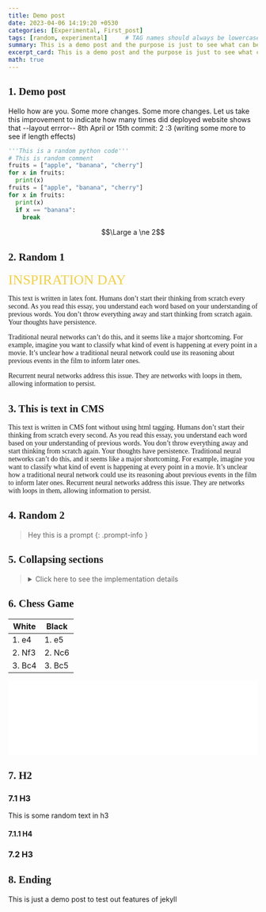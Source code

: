 ```yaml
--- 
title: Demo post 
date: 2023-04-06 14:19:20 +0530
categories: [Experimental, First_post]
tags: [random, experimental]     # TAG names should always be lowercase
summary: This is a demo post and the purpose is just to see what can be done (in terms of post) with this jekyll theme. Just ignore this post!
excerpt_card: This is a demo post and the purpose is just to see what can be done (in terms of post) with this jekyll theme.
math: true
---
```


## 1. Demo post

Hello how are you. Some more changes. Some more changes.
Let us take this improvement to indicate how many times did deployed website shows that --layout errror--
8th April or 15th commit: 2
:3 (writing some more to see if length effects)

```python
'''This is a random python code'''
# This is random comment
fruits = ["apple", "banana", "cherry"]
for x in fruits:
  print(x)
fruits = ["apple", "banana", "cherry"]
for x in fruits:
  print(x)
  if x == "banana":
    break
```

$$\Large a \ne 2$$

## 2. Random 1

<span style="color: #f2cf4a; font-family: Babas; font-size: 2em;">INSPIRATION DAY</span>

<div style= "font-family: CMS;">
    <p>This text is written in latex font. Humans don’t start their thinking from scratch every second. As you read this essay, you understand each word based on your understanding of previous words. You don’t throw everything away and start thinking from scratch again. Your thoughts have persistence.</p>
    <p>Traditional neural networks can’t do this, and it seems like a major shortcoming. For example, imagine you want to classify what kind of event is happening at every point in a movie. It’s unclear how a traditional neural network could use its reasoning about previous events in the film to inform later ones.</p>
    <p>Recurrent neural networks address this issue. They are networks with loops in them, allowing information to persist.</p>
</div>

<style>
    h2 {
        font-family: CMS;
    }
</style>

<div class="custom" markdown="1" style="font-family: CMS;">

## 3. This is text in CMS

This text is written in CMS font without using html tagging. Humans don’t start their thinking from scratch every second. As you read this essay, you understand each word based on your understanding of previous words. You don’t throw everything away and start thinking from scratch again. Your thoughts have persistence.
Traditional neural networks can’t do this, and it seems like a major shortcoming. For example, imagine you want to classify what kind of event is happening at every point in a movie. It’s unclear how a traditional neural network could use its reasoning about previous events in the film to inform later ones.
Recurrent neural networks address this issue. They are networks with loops in them, allowing information to persist.

</div>

## 4. Random 2

> Hey this is a prompt
{: .prompt-info }

## 5. Collapsing sections

<blockquote>
    <details>
        <summary>Click here to see the implementation details</summary>

        {% comment %}
        You can use font-size or div for box feeling. What that causes issues for responsive website!
        Also don't use heading in hidden blocks, TOC fails to see them. Don't color it as messing in dark mode
        {% endcomment %}

        <ol>
            <b> To Do list </b>
            <ol>
                <li> Hello </li>
                <li> How are you </li>
            </ol>
            <b> Some code </b>
            {% highlight python %}
            import numpy as np
            import pandas as pd

            data = pd.read_csv("filename")
            {% endhighlight %} 
        </ol>

    </details>
</blockquote>

## 6. Chess Game 

| White  | Black  |
|---     |---     |
| 1. e4  | 1. e5  |
| 2. Nf3 | 2. Nc6 |
| 3. Bc4 | 3. Bc5 | 

<iframe id="10408089" allowtransparency="true" frameborder="0" style="width:100%;border:none;" src="//www.chess.com/emboard?id=10408089"></iframe><script>window.addEventListener("message",e=>{e['data']&&"10408089"===e['data']['id']&&document.getElementById(`${e['data']['id']}`)&&(document.getElementById(`${e['data']['id']}`).style.height=`${e['data']['frameHeight']+30}px`)});</script>

## 7. H2 

### 7.1 H3 

This is some random text in h3

#### 7.1.1 H4

### 7.2 H3

## 8. Ending

This is just a demo post to test out features of jekyll
